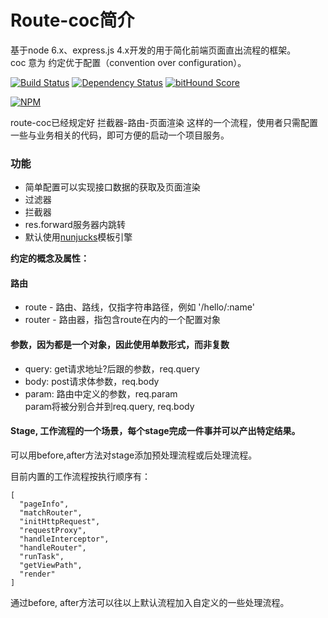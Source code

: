 # Route-coc简介
基于node 6.x、express.js 4.x开发的用于简化前端页面直出流程的框架。<br/>
coc 意为 约定优于配置（convention over configuration）。

[![Build Status](https://travis-ci.org/tofishes/route-coc.svg?branch=master)](http://travis-ci.org/tofishes/route-coc)
[![Dependency Status](https://gemnasium.com/tofishes/route-coc.svg)](https://gemnasium.com/tofishes/route-coc)
[![bitHound Score](https://www.bithound.io/github/tofishes/route-coc/badges/score.svg)](https://www.bithound.io/github/tofishes/route-coc)

[![NPM](https://nodei.co/npm/route-coc.png?downloads=true&stars=true)](https://nodei.co/npm/route-coc/)

route-coc已经规定好 拦截器-路由-页面渲染 这样的一个流程，使用者只需配置一些与业务相关的代码，即可方便的启动一个项目服务。

### 功能
* 简单配置可以实现接口数据的获取及页面渲染
* 过滤器
* 拦截器
* res.forward服务器内跳转
* 默认使用[nunjucks](https://mozilla.github.io/nunjucks/)模板引擎

**约定的概念及属性：**

#### 路由
* route - 路由、路线，仅指字符串路径，例如 '/hello/:name'
* router - 路由器，指包含route在内的一个配置对象

#### 参数，因为都是一个对象，因此使用单数形式，而非复数
* query: get请求地址?后跟的参数，req.query
* body: post请求体参数，req.body
* param: 路由中定义的参数，req.param <br>
  param将被分别合并到req.query, req.body
  
#### Stage, 工作流程的一个场景，每个stage完成一件事并可以产出特定结果。

可以用before,after方法对stage添加预处理流程或后处理流程。

目前内置的工作流程按执行顺序有：

```
[
  "pageInfo",
  "matchRouter",
  "initHttpRequest",
  "requestProxy",
  "handleInterceptor",
  "handleRouter",
  "runTask",
  "getViewPath",
  "render"
]
```

通过before, after方法可以往以上默认流程加入自定义的一些处理流程。

